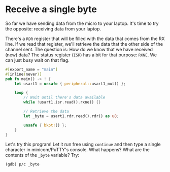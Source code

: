 # Receive a single byte

So far we have sending data from the micro to your laptop. It's time to try the
opposite: receiving data from your laptop.

There's a `RDR` register that will be filled with the data that comes from the
RX line. If we read that register, we'll retrieve the data that the other side
of the channel sent. The question is: How do we know that we have received (new)
data? The status register (`ISR`) has a bit for that purpose: `RXNE`. We can
just busy wait on that flag.

``` rust
#[export_name = "main"]
#[inline(never)]
pub fn main() -> ! {
    let usart1 = unsafe { peripheral::usart1_mut() };

    loop {
        // Wait until there's data available
        while !usart1.isr.read().rxne() {}

        // Retrieve the data
        let _byte = usart1.rdr.read().rdr() as u8;

        unsafe { bkpt!() };
    }
}
```

Let's try this program! Let it run free using `continue` and then type a single
character in minicom/PuTTY's console. What happens? What are the contents of the
`_byte` variable? Try:

```
(gdb) p/c _byte
```
